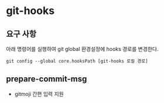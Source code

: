 # git-hooks

## 요구 사항

아래 명령어를 실행하여 git global 환경설정에 hooks 경로를 변경한다.
```
git config --global core.hooksPath [git-hooks 로컬 경로]
```

## prepare-commit-msg
- gitmoji 간편 입력 지원
